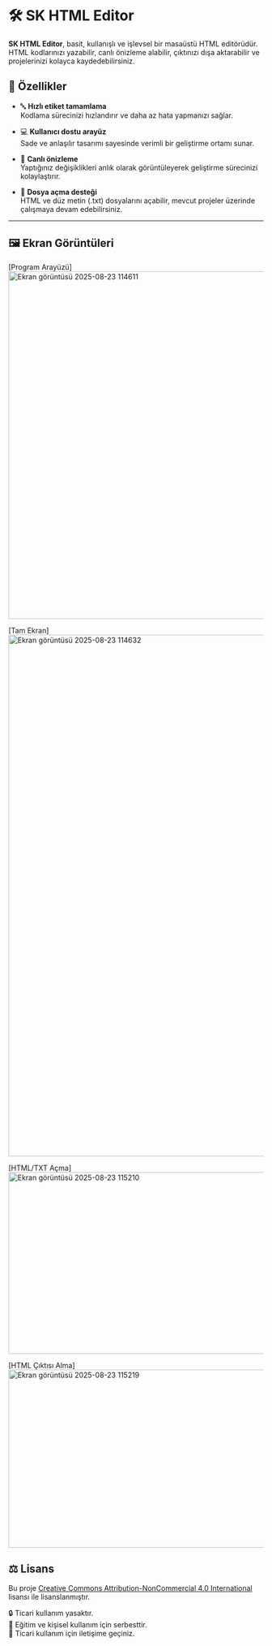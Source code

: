 # 🛠️ SK HTML Editor

**SK HTML Editor**, basit, kullanışlı ve işlevsel bir masaüstü HTML editörüdür.  
HTML kodlarınızı yazabilir, canlı önizleme alabilir, çıktınızı dışa aktarabilir ve projelerinizi kolayca kaydedebilirsiniz.

## 🚀 Özellikler

- 🔤 **Hızlı etiket tamamlama**  
  Kodlama sürecinizi hızlandırır ve daha az hata yapmanızı sağlar.

- 💻 **Kullanıcı dostu arayüz**  
  Sade ve anlaşılır tasarımı sayesinde verimli bir geliştirme ortamı sunar.

- 👀 **Canlı önizleme**  
  Yaptığınız değişiklikleri anlık olarak görüntüleyerek geliştirme sürecinizi kolaylaştırır.

- 📂 **Dosya açma desteği**  
  HTML ve düz metin (.txt) dosyalarını açabilir, mevcut projeler üzerinde çalışmaya devam edebilirsiniz.

---

## 🖼️ Ekran Görüntüleri
[Program Arayüzü]
<img width="929" height="685" alt="Ekran görüntüsü 2025-08-23 114611" src="https://github.com/user-attachments/assets/f908db94-01c3-49bd-b495-58a655016aba" />

[Tam Ekran]
<img width="1915" height="1028" alt="Ekran görüntüsü 2025-08-23 114632" src="https://github.com/user-attachments/assets/c35a658e-f7e8-4104-adf5-0ed27d799c69" />

[HTML/TXT Açma]
<img width="519" height="358" alt="Ekran görüntüsü 2025-08-23 115210" src="https://github.com/user-attachments/assets/56368faf-3f91-4853-add9-1bf28f7be966" />

[HTML Çıktısı Alma]
<img width="509" height="351" alt="Ekran görüntüsü 2025-08-23 115219" src="https://github.com/user-attachments/assets/a344ad42-736a-4552-bf46-615702556512" />


## ⚖️ Lisans

Bu proje [Creative Commons Attribution-NonCommercial 4.0 International](https://creativecommons.org/licenses/by-nc/4.0/) lisansı ile lisanslanmıştır.

🔒 Ticari kullanım yasaktır.  
📎 Eğitim ve kişisel kullanım için serbesttir.  
📩 Ticari kullanım için iletişime geçiniz.
